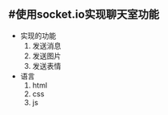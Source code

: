 #使用socket.io实现聊天室功能
---
* 实现的功能
    1. 发送消息
    2. 发送图片
    3. 发送表情
* 语言
    1. html
    2. css
    3. js
